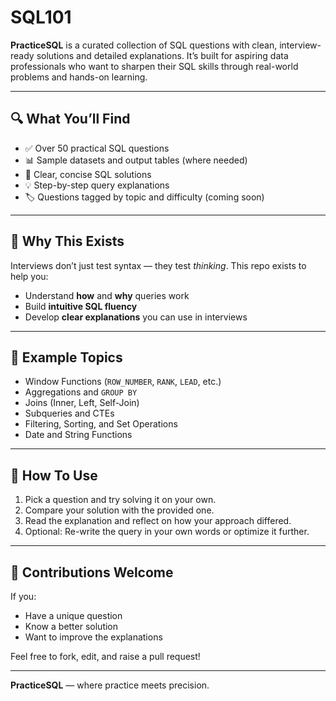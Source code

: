 # SQL101

**PracticeSQL** is a curated collection of SQL questions with clean, interview-ready solutions and detailed explanations. It’s built for aspiring data professionals who want to sharpen their SQL skills through real-world problems and hands-on learning.

---

## 🔍 What You’ll Find

- ✅ Over 50 practical SQL questions
- 📊 Sample datasets and output tables (where needed)
- 🧠 Clear, concise SQL solutions
- 💡 Step-by-step query explanations
- 🏷️ Questions tagged by topic and difficulty (coming soon)

---

## 🧠 Why This Exists

Interviews don’t just test syntax — they test *thinking*. This repo exists to help you:
- Understand **how** and **why** queries work
- Build **intuitive SQL fluency**
- Develop **clear explanations** you can use in interviews

---

## 💬 Example Topics

- Window Functions (`ROW_NUMBER`, `RANK`, `LEAD`, etc.)
- Aggregations and `GROUP BY`
- Joins (Inner, Left, Self-Join)
- Subqueries and CTEs
- Filtering, Sorting, and Set Operations
- Date and String Functions

---

## 🚀 How To Use

1. Pick a question and try solving it on your own.
2. Compare your solution with the provided one.
3. Read the explanation and reflect on how your approach differed.
4. Optional: Re-write the query in your own words or optimize it further.

---

## 🤝 Contributions Welcome

If you:
- Have a unique question
- Know a better solution
- Want to improve the explanations

Feel free to fork, edit, and raise a pull request!

---

**PracticeSQL** — where practice meets precision.
